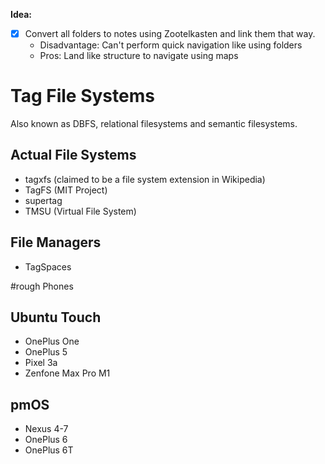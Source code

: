 **Idea:**
- [x] Convert all folders to notes using Zootelkasten and link them that way. 
	- Disadvantage: Can't perform quick navigation like using folders
	- Pros: Land like structure to navigate using maps

# Tag File Systems

Also known as DBFS, relational filesystems and semantic filesystems.
## Actual File Systems
- tagxfs (claimed to be a file system extension in Wikipedia)
- TagFS (MIT Project)
- supertag
- TMSU (Virtual File System)
## File Managers
- TagSpaces

#rough Phones

## Ubuntu Touch
- OnePlus One
- OnePlus 5
- Pixel 3a
- Zenfone Max Pro M1
## pmOS
- Nexus 4-7
- OnePlus 6
- OnePlus 6T